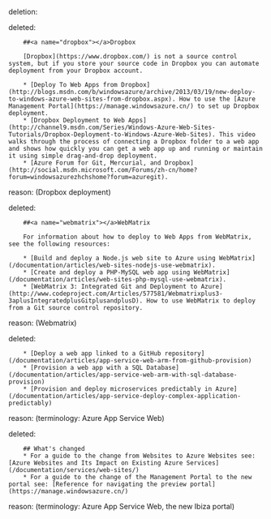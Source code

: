 deletion:

deleted:

		##<a name="dropbox"></a>Dropbox
		
		[Dropbox](https://www.dropbox.com/) is not a source control system, but if you store your source code in Dropbox you can automate deployment from your Dropbox account.
		
		* [Deploy To Web Apps from Dropbox](http://blogs.msdn.com/b/windowsazure/archive/2013/03/19/new-deploy-to-windows-azure-web-sites-from-dropbox.aspx). How to use the [Azure Management Portal](https://manage.windowsazure.cn/) to set up Dropbox deployment.
		* [Dropbox Deployment to Web Apps](http://channel9.msdn.com/Series/Windows-Azure-Web-Sites-Tutorials/Dropbox-Deployment-to-Windows-Azure-Web-Sites). This video walks through the process of connecting a Dropbox folder to a web app and shows how quickly you can get a web app up and running or maintain it using simple drag-and-drop deployment.
		* [Azure Forum for Git, Mercurial, and Dropbox](http://social.msdn.microsoft.com/Forums/zh-cn/home?forum=windowsazurezhchshome?forum=azuregit).

reason: (Dropbox deployment)

deleted:

		##<a name="webmatrix"></a>WebMatrix
		
		For information about how to deploy to Web Apps from WebMatrix, see the following resources:
		
		* [Build and deploy a Node.js web site to Azure using WebMatrix](/documentation/articles/web-sites-nodejs-use-webmatrix).
		* [Create and deploy a PHP-MySQL web app using WebMatrix](/documentation/articles/web-sites-php-mysql-use-webmatrix).
		* [WebMatrix 3: Integrated Git and Deployment to Azure](http://www.codeproject.com/Articles/577581/Webmatrixplus3-3aplusIntegratedplusGitplusandplusD). How to use WebMatrix to deploy from a Git source control repository.

reason: (Webmatrix)

deleted:

		* [Deploy a web app linked to a GitHub repository](/documentation/articles/app-service-web-arm-from-github-provision)
		* [Provision a web app with a SQL Database](/documentation/articles/app-service-web-arm-with-sql-database-provision)
		* [Provision and deploy microservices predictably in Azure](/documentation/articles/app-service-deploy-complex-application-predictably)

reason: (terminology: Azure App Service Web)

deleted:

		## What's changed
		* For a guide to the change from Websites to Azure Websites see: [Azure Websites and Its Impact on Existing Azure Services](/documentation/services/web-sites/)
		* For a guide to the change of the Management Portal to the new portal see: [Reference for navigating the preview portal](https://manage.windowsazure.cn/)

reason: (terminology: Azure App Service Web, the new Ibiza portal)

